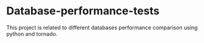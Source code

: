 Database-performance-tests
==========================

This project is related to different databases performance comparison using python and tornado.